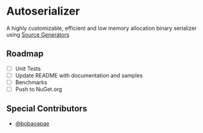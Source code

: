 # Autoserializer

A highly customizable, efficient and low memory allocation binary serializer using [Source Generators](https://learn.microsoft.com/en-us/dotnet/csharp/roslyn-sdk/source-generators-overview)

## Roadmap

- [ ] Unit Tests
- [ ] Update README with documentation and samples
- [ ] Benchmarks
- [ ] Push to NuGet.org

## Special Contributors

- [@bobaoapae](https://github.com/bobaoapae)
